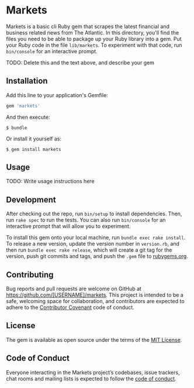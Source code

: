 # Markets
Markets is a basic cli Ruby gem that scrapes the latest financial and business related news from The Atlantic. In this directory, you'll find the files you need to be able to package up your Ruby library into a gem. Put your Ruby code in the file `lib/markets`. To experiment with that code, run `bin/console` for an interactive prompt.

TODO: Delete this and the text above, and describe your gem

## Installation

Add this line to your application's Gemfile:

```ruby
gem 'markets'
```

And then execute:

    $ bundle

Or install it yourself as:

    $ gem install markets

## Usage

TODO: Write usage instructions here

## Development

After checking out the repo, run `bin/setup` to install dependencies. Then, run `rake spec` to run the tests. You can also run `bin/console` for an interactive prompt that will allow you to experiment.

To install this gem onto your local machine, run `bundle exec rake install`. To release a new version, update the version number in `version.rb`, and then run `bundle exec rake release`, which will create a git tag for the version, push git commits and tags, and push the `.gem` file to [rubygems.org](https://rubygems.org).

## Contributing

Bug reports and pull requests are welcome on GitHub at https://github.com/[USERNAME]/markets. This project is intended to be a safe, welcoming space for collaboration, and contributors are expected to adhere to the [Contributor Covenant](http://contributor-covenant.org) code of conduct.

## License

The gem is available as open source under the terms of the [MIT License](http://opensource.org/licenses/MIT).

## Code of Conduct

Everyone interacting in the Markets project’s codebases, issue trackers, chat rooms and mailing lists is expected to follow the [code of conduct](https://github.com/[USERNAME]/markets/blob/master/CODE_OF_CONDUCT.md).
